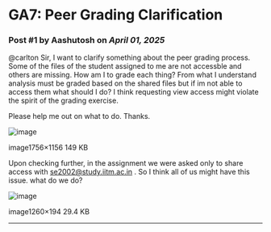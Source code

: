 # GA7: Peer Grading Clarification

### Post #1 by **Aashutosh** on *April 01, 2025*
@carlton Sir, I want to clarify something about the peer grading process. Some of the files of the student assigned to me are not accessble and others are missing. How am I to grade each thing? From what I understand analysis must be graded based on the shared files but if im not able to access them what should I do? I think requesting view access might violate the spirit of the grading exercise.

Please help me out on what to do. Thanks.

![image](https://europe1.discourse-cdn.com/flex013/uploads/iitm/optimized/3X/8/f/8fdfb4efc5210f5bc95e4ad37f87e11e7e9a0d6d_2_690x454.png)

image1756×1156 149 KB

Upon checking further, in the assignment we were asked only to share access with se2002@study.iitm.ac.in . So I think all of us might have this issue. what do we do?

![image](https://europe1.discourse-cdn.com/flex013/uploads/iitm/optimized/3X/e/9/e92fa66a961cb1598b0688b555bf957e1e054f4e_2_690x106.png)

image1260×194 29.4 KB

---
